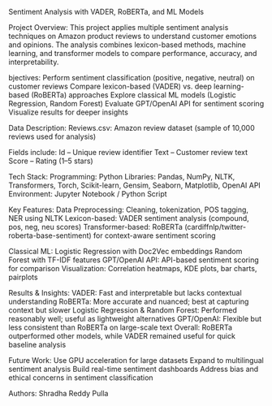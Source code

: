 Sentiment Analysis with VADER, RoBERTa, and ML Models

Project Overview:
This project applies multiple sentiment analysis techniques on Amazon product reviews to understand customer emotions and opinions. The analysis combines lexicon-based methods, machine learning, and transformer models to compare performance, accuracy, and interpretability.

bjectives:
Perform sentiment classification (positive, negative, neutral) on customer reviews
Compare lexicon-based (VADER) vs. deep learning-based (RoBERTa) approaches
Explore classical ML models (Logistic Regression, Random Forest)
Evaluate GPT/OpenAI API for sentiment scoring
Visualize results for deeper insights

Data Description:
Reviews.csv: Amazon review dataset (sample of 10,000 reviews used for analysis)

Fields include:
Id – Unique review identifier
Text – Customer review text
Score – Rating (1–5 stars)

Tech Stack:
Programming: Python
Libraries: Pandas, NumPy, NLTK, Transformers, Torch, Scikit-learn, Gensim, Seaborn, Matplotlib, OpenAI API
Environment: Jupyter Notebook / Python Script

Key Features:
Data Preprocessing: Cleaning, tokenization, POS tagging, NER using NLTK
Lexicon-based: VADER sentiment analysis (compound, pos, neg, neu scores)
Transformer-based: RoBERTa (cardiffnlp/twitter-roberta-base-sentiment) for context-aware sentiment scoring

Classical ML:
Logistic Regression with Doc2Vec embeddings
Random Forest with TF-IDF features
GPT/OpenAI API: API-based sentiment scoring for comparison
Visualization: Correlation heatmaps, KDE plots, bar charts, pairplots

Results & Insights:
VADER: Fast and interpretable but lacks contextual understanding
RoBERTa: More accurate and nuanced; best at capturing context but slower
Logistic Regression & Random Forest: Performed reasonably well; useful as lightweight alternatives
GPT/OpenAI: Flexible but less consistent than RoBERTa on large-scale text
Overall: RoBERTa outperformed other models, while VADER remained useful for quick baseline analysis

Future Work:
Use GPU acceleration for large datasets
Expand to multilingual sentiment analysis
Build real-time sentiment dashboards
Address bias and ethical concerns in sentiment classification

Authors:
Shradha Reddy Pulla

